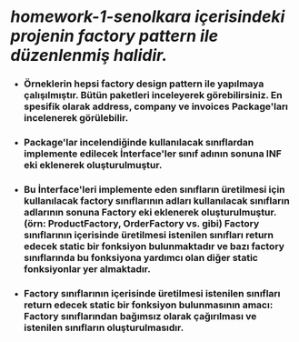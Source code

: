# _homework-1-senolkara içerisindeki projenin factory pattern ile düzenlenmiş halidir._

* ### Örneklerin hepsi factory design pattern ile yapılmaya çalışılmıştır. Bütün paketleri inceleyerek görebilirsiniz. En spesifik olarak address, company ve invoices Package'ları incelenerek görülebilir.
* ### Package'lar incelendiğinde kullanılacak sınıflardan implemente edilecek İnterface'ler sınıf adının sonuna INF eki eklenerek oluşturulmuştur. 
* ### Bu İnterface'leri implemente eden sınıfların üretilmesi için kullanılacak factory sınıflarının adları kullanılacak sınıfların adlarının sonuna Factory eki eklenerek oluşturulmuştur. (örn: ProductFactory, OrderFactory vs. gibi) Factory sınıflarının içerisinde üretilmesi istenilen sınıfları return edecek static bir fonksiyon bulunmaktadır ve bazı factory sınıflarında bu fonksiyona yardımcı olan diğer static fonksiyonlar yer almaktadır.
* ### Factory sınıflarının içerisinde üretilmesi istenilen sınıfları return edecek static bir fonksiyon bulunmasının amacı: Factory sınıflarından bağımsız olarak çağırılması ve istenilen sınıfların oluşturulmasıdır. 
